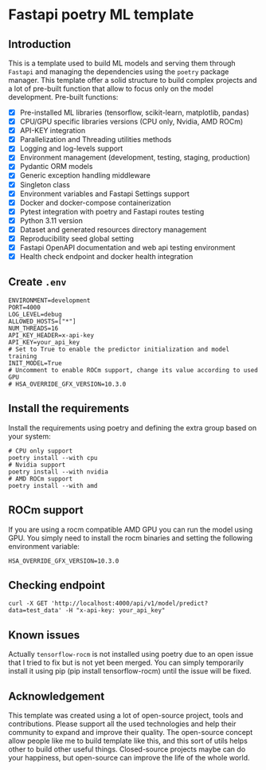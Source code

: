 # Fastapi poetry ML template

## Introduction

This is a template used to build ML models and serving them through `Fastapi` and managing the dependencies using
the `poetry` package manager.
This template offer a solid structure to build complex projects and a lot of pre-built function that allow to focus only
on the model development.
Pre-built functions:

- [x] Pre-installed ML libraries (tensorflow, scikit-learn, matplotlib, pandas)
- [x] CPU/GPU specific libraries versions (CPU only, Nvidia, AMD ROCm)
- [x] API-KEY integration
- [x] Parallelization and Threading utilities methods
- [x] Logging and log-levels support
- [x] Environment management (development, testing, staging, production)
- [x] Pydantic ORM models
- [x] Generic exception handling middleware
- [x] Singleton class
- [x] Environment variables and Fastapi Settings support
- [x] Docker and docker-compose containerization
- [x] Pytest integration with poetry and Fastapi routes testing
- [x] Python 3.11 version
- [x] Dataset and generated resources directory management
- [x] Reproducibility seed global setting
- [x] Fastapi OpenAPI documentation and web api testing environment
- [x] Health check endpoint and docker health integration

## Create `.env`

```shell
ENVIRONMENT=development
PORT=4000
LOG_LEVEL=debug
ALLOWED_HOSTS=["*"]
NUM_THREADS=16
API_KEY_HEADER=x-api-key
API_KEY=your_api_key
# Set to True to enable the predictor initialization and model training
INIT_MODEL=True
# Uncomment to enable ROCm support, change its value according to used GPU
# HSA_OVERRIDE_GFX_VERSION=10.3.0
```

## Install the requirements

Install the requirements using poetry and defining the extra group based on your system:

```shell
# CPU only support
poetry install --with cpu
# Nvidia support
poetry install --with nvidia
# AMD ROCm support
poetry install --with amd
```

## ROCm support

If you are using a rocm compatible AMD GPU you can run the model using GPU.
You simply need to install the rocm binaries and setting the following environment variable:

```shell
HSA_OVERRIDE_GFX_VERSION=10.3.0
```

## Checking endpoint

```shell
curl -X GET 'http://localhost:4000/api/v1/model/predict?data=test_data' -H "x-api-key: your_api_key"
```

## Known issues

Actually `tensorflow-rocm` is not installed using poetry due to an open issue that I tried to fix but is not yet been
merged.
You can simply temporarily install it using pip (pip install tensorflow-rocm) until the issue will be fixed.

## Acknowledgement

This template was created using a lot of open-source project, tools and contributions. Please support all the used
technologies and help their community to expand and improve their quality.
The open-source concept allow people like me to build template like this, and this sort of utils helps other to build
other useful things.
Closed-source projects maybe can do your happiness, but open-source can improve the life of the whole world.